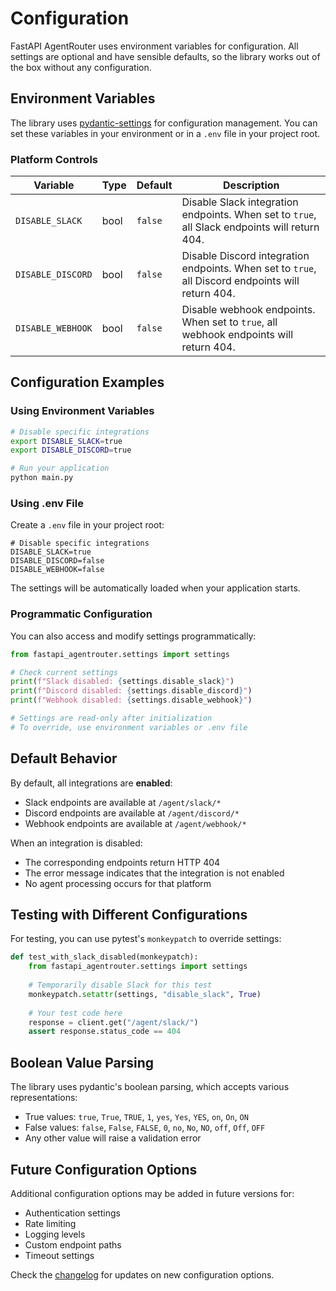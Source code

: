 # Configuration

FastAPI AgentRouter uses environment variables for configuration. All settings are optional and have sensible defaults, so the library works out of the box without any configuration.

## Environment Variables

The library uses [pydantic-settings](https://docs.pydantic.dev/latest/concepts/pydantic_settings/) for configuration management. You can set these variables in your environment or in a `.env` file in your project root.

### Platform Controls

| Variable | Type | Default | Description |
|----------|------|---------|-------------|
| `DISABLE_SLACK` | bool | `false` | Disable Slack integration endpoints. When set to `true`, all Slack endpoints will return 404. |
| `DISABLE_DISCORD` | bool | `false` | Disable Discord integration endpoints. When set to `true`, all Discord endpoints will return 404. |
| `DISABLE_WEBHOOK` | bool | `false` | Disable webhook endpoints. When set to `true`, all webhook endpoints will return 404. |

## Configuration Examples

### Using Environment Variables

```bash
# Disable specific integrations
export DISABLE_SLACK=true
export DISABLE_DISCORD=true

# Run your application
python main.py
```

### Using .env File

Create a `.env` file in your project root:

```env
# Disable specific integrations
DISABLE_SLACK=true
DISABLE_DISCORD=false
DISABLE_WEBHOOK=false
```

The settings will be automatically loaded when your application starts.

### Programmatic Configuration

You can also access and modify settings programmatically:

```python
from fastapi_agentrouter.settings import settings

# Check current settings
print(f"Slack disabled: {settings.disable_slack}")
print(f"Discord disabled: {settings.disable_discord}")
print(f"Webhook disabled: {settings.disable_webhook}")

# Settings are read-only after initialization
# To override, use environment variables or .env file
```

## Default Behavior

By default, all integrations are **enabled**:
- Slack endpoints are available at `/agent/slack/*`
- Discord endpoints are available at `/agent/discord/*`
- Webhook endpoints are available at `/agent/webhook/*`

When an integration is disabled:
- The corresponding endpoints return HTTP 404
- The error message indicates that the integration is not enabled
- No agent processing occurs for that platform

## Testing with Different Configurations

For testing, you can use pytest's `monkeypatch` to override settings:

```python
def test_with_slack_disabled(monkeypatch):
    from fastapi_agentrouter.settings import settings
    
    # Temporarily disable Slack for this test
    monkeypatch.setattr(settings, "disable_slack", True)
    
    # Your test code here
    response = client.get("/agent/slack/")
    assert response.status_code == 404
```

## Boolean Value Parsing

The library uses pydantic's boolean parsing, which accepts various representations:
- True values: `true`, `True`, `TRUE`, `1`, `yes`, `Yes`, `YES`, `on`, `On`, `ON`
- False values: `false`, `False`, `FALSE`, `0`, `no`, `No`, `NO`, `off`, `Off`, `OFF`
- Any other value will raise a validation error

## Future Configuration Options

Additional configuration options may be added in future versions for:
- Authentication settings
- Rate limiting
- Logging levels
- Custom endpoint paths
- Timeout settings

Check the [changelog](../changelog.md) for updates on new configuration options.